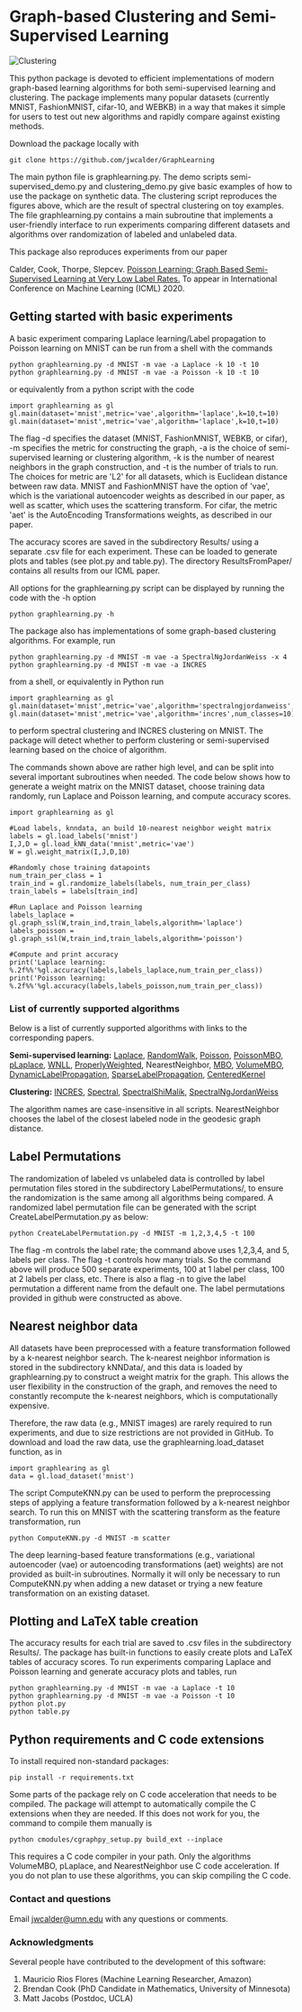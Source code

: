 # Graph-based Clustering and Semi-Supervised Learning

![Clustering](images/clustering.png)

This python package is devoted to efficient implementations of modern graph-based learning algorithms for both semi-supervised learning and clustering. The package implements many popular datasets (currently MNIST, FashionMNIST, cifar-10, and WEBKB) in a way that makes it simple for users to test out new algorithms and rapidly compare against existing methods.

Download the package locally with 

```
git clone https://github.com/jwcalder/GraphLearning
```

The main python file is graphlearning.py. The demo scripts semi-supervised_demo.py and clustering_demo.py give basic examples of how to use the package on synthetic data. The clustering script reproduces the figures above, which are the result of spectral clustering on toy examples. The file graphlearning.py contains a main subroutine that implements a user-friendly interface to run experiments comparing different datasets and algorithms over randomization of labeled and unlabeled data.

This package also reproduces experiments from our paper

Calder, Cook, Thorpe, Slepcev. [Poisson Learning: Graph Based Semi-Supervised Learning at Very Low Label Rates.](https://arxiv.org/abs/2006.11184) To appear in International Conference on Machine Learning (ICML) 2020. 

## Getting started with basic experiments

A basic experiment comparing Laplace learning/Label propagation to Poisson learning on MNIST can be run from a shell with the commands

```
python graphlearning.py -d MNIST -m vae -a Laplace -k 10 -t 10
python graphlearning.py -d MNIST -m vae -a Poisson -k 10 -t 10
```

or equivalently from a python script with the code

```
import graphlearning as gl
gl.main(dataset='mnist',metric='vae',algorithm='laplace',k=10,t=10)
gl.main(dataset='mnist',metric='vae',algorithm='laplace',k=10,t=10)
```

The flag -d specifies the dataset (MNIST, FashionMNIST, WEBKB, or cifar), -m specifies the metric for constructing the graph, -a is the choice of semi-supervised learning or clustering algorithm, -k is the number of nearest neighbors in the graph construction, and -t is the number of trials to run. The choices for metric are 'L2' for all datasets, which is Euclidean distance between raw data. MNIST and FashionMNIST have the option of 'vae', which is the variational autoencoder weights as described in our paper, as well as scatter, which uses the scattering transform. For cifar, the metric 'aet' is the AutoEncoding Transformations weights, as described in our paper. 

The accuracy scores are saved in the subdirectory Results/ using a separate .csv file for each experiment. These can be loaded to generate plots and tables (see plot.py and table.py). The directory ResultsFromPaper/ contains all results from our ICML paper.

All options for the graphlearning.py script can be displayed by running the code with the -h option

```
python graphlearning.py -h
```

The package also has implementations of some graph-based clustering algorithms. For example, run 

```
python graphlearning.py -d MNIST -m vae -a SpectralNgJordanWeiss -x 4
python graphlearning.py -d MNIST -m vae -a INCRES
```

from a shell, or equivalently in Python run 

```
import graphlearning as gl
gl.main(dataset='mnist',metric='vae',algorithm='spectralngjordanweiss',num_classes=10,extra_dim=4)
gl.main(dataset='mnist',metric='vae',algorithm='incres',num_classes=10)
```

to perform spectral clustering and INCRES clustering on MNIST. The package will detect whether to perform clustering or semi-supervised learning based on the choice of algorithm.

The commands shown above are rather high level, and can be split into several important subroutines when needed. The code below shows how to generate a weight matrix on the MNIST dataset, choose training data randomly, run Laplace and Poisson learning, and compute accuracy scores.

```
import graphlearning as gl

#Load labels, knndata, an build 10-nearest neighbor weight matrix
labels = gl.load_labels('mnist')
I,J,D = gl.load_kNN_data('mnist',metric='vae')
W = gl.weight_matrix(I,J,D,10)

#Randomly chose training datapoints
num_train_per_class = 1 
train_ind = gl.randomize_labels(labels, num_train_per_class)
train_labels = labels[train_ind]

#Run Laplace and Poisson learning
labels_laplace = gl.graph_ssl(W,train_ind,train_labels,algorithm='laplace')
labels_poisson = gl.graph_ssl(W,train_ind,train_labels,algorithm='poisson')

#Compute and print accuracy
print('Laplace learning: %.2f%%'%gl.accuracy(labels,labels_laplace,num_train_per_class))
print('Poisson learning: %.2f%%'%gl.accuracy(labels,labels_poisson,num_train_per_class))
```

### List of currently supported algorithms

Below is a list of currently supported algorithms with links to the corresponding papers.

**Semi-supervised learning:** [Laplace](https://www.aaai.org/Papers/ICML/2003/ICML03-118.pdf), [RandomWalk](https://link.springer.com/chapter/10.1007/978-3-540-28649-3_29), [Poisson](https://arxiv.org/abs/2006.11184), [PoissonMBO](https://arxiv.org/abs/2006.11184), [pLaplace](https://arxiv.org/abs/1901.05031), [WNLL](https://link.springer.com/article/10.1007/s10915-017-0421-z), [ProperlyWeighted](https://arxiv.org/abs/1810.04351), NearestNeighbor, [MBO](https://ieeexplore.ieee.org/abstract/document/6714564), [VolumeMBO](https://link.springer.com/chapter/10.1007/978-3-319-58771-4_27), [DynamicLabelPropagation](https://www.sciencedirect.com/science/article/abs/pii/S0031320315003738), [SparseLabelPropagation](https://arxiv.org/abs/1612.01414), [CenteredKernel](https://romaincouillet.hebfree.org/docs/conf/SSL_ICML18.pdf)


**Clustering:** [INCRES](https://link.springer.com/chapter/10.1007/978-3-319-91274-5_9), [Spectral](https://link.springer.com/article/10.1007/s11222-007-9033-z), [SpectralShiMalik](https://ieeexplore.ieee.org/abstract/document/868688), [SpectralNgJordanWeiss](http://papers.nips.cc/paper/2092-on-spectral-clustering-analysis-and-an-algorithm.pdf)

The algorithm names are case-insensitive in all scripts. NearestNeighbor chooses the label of the closest labeled node in the geodesic graph distance.


## Label Permutations

The randomization of labeled vs unlabeled data is controlled by label permutation files stored in the subdirectory LabelPermutations/, to ensure the randomization is the same among all algorithms being compared. A randomized label permutation file can be generated with the script CreateLabelPermutation.py as below:

```
python CreateLabelPermutation.py -d MNIST -m 1,2,3,4,5 -t 100
```

The flag -m controls the label rate; the command above uses 1,2,3,4, and 5, labels per class. The flag -t controls how many trials. So the command above will produce 500 separate experiments, 100 at 1 label per class, 100 at 2 labels per class, etc. There is also a flag -n to give the label permutation a different name from the default one. The label permutations provided in github were constructed as above.

## Nearest neighbor data

All datasets have been preprocessed with a feature transformation followed by a k-nearest neighbor search. The k-nearest neighbor information is stored in the subdirectory kNNData/, and this data is loaded by graphlearning.py to construct a weight matrix for the graph. This allows the user flexibility in the construction of the graph, and removes the need to constantly recompute the k-nearest neighbors, which is computationally expensive.

Therefore, the raw data (e.g., MNIST images) are rarely required to run experiments, and due to size restrictions are not provided in GitHub. To download and load the raw data, use the graphlearning.load_dataset function, as in

```
import graphlearing as gl
data = gl.load_dataset('mnist')
```

The script ComputeKNN.py can be used to perform the preprocessing steps of applying a feature transformation followed by a k-nearest neighbor search. To run this on MNIST with the scattering transform as the feature transformation, run 

```
python ComputeKNN.py -d MNIST -m scatter
```

The deep learning-based feature transformations (e.g., variational autoencoder (vae) or autoencoding transformations (aet) weights) are not provided as built-in subroutines. Normally it will only be necessary to run ComputeKNN.py when adding a new dataset or trying a new feature transformation on an existing dataset.


## Plotting and LaTeX table creation

The accuracy results for each trial are saved to .csv files in the subdirectory Results/. The package has built-in functions to easily create plots and LaTeX tables of accuracy scores. To run experiments comparing Laplace and Poisson learning and generate accuracy plots and tables, run

```
python graphlearning.py -d MNIST -m vae -a Laplace -t 10
python graphlearning.py -d MNIST -m vae -a Poisson -t 10
python plot.py
python table.py
```

## Python requirements and C code extensions

To install required non-standard packages:

```
pip install -r requirements.txt
```

Some parts of the package rely on C code acceleration that needs to be compiled. The package will attempt to automatically compile the C extensions when they are needed. If this does not work for you, the command to compile them manually is 

```
python cmodules/cgraphpy_setup.py build_ext --inplace
```

This requires a C code compiler in your path. Only the algorithms VolumeMBO, pLaplace, and NearestNeighbor use C code acceleration. If you do not plan to use these algorithms, you can skip compiling the C code.

### Contact and questions


Email <jwcalder@umn.edu> with any questions or comments.

### Acknowledgments

Several people have contributed to the development of this software:

1. Mauricio Rios Flores (Machine Learning Researcher, Amazon)
2. Brendan Cook (PhD Candidate in Mathematics, University of Minnesota)
3. Matt Jacobs (Postdoc, UCLA)
